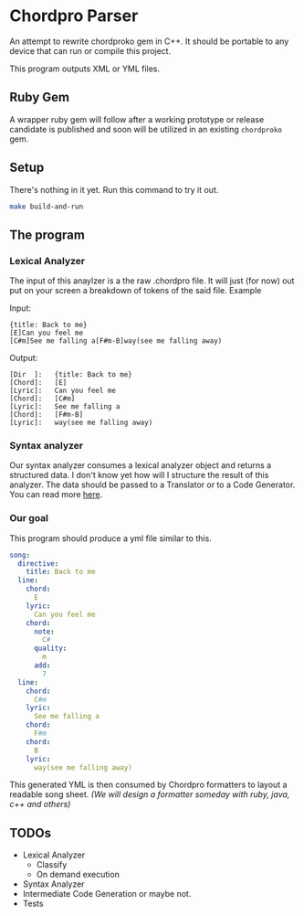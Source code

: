 # Chordpro Parser
An attempt to rewrite chordproko gem in C++. It should be portable to any device that can run or compile this project.

This program outputs XML or YML files.

## Ruby Gem
A wrapper ruby gem will follow after a working prototype or release candidate is published and soon will be utilized in an existing
`chordproko` gem.

## Setup
There's nothing in it yet. Run this command to try it out.
```sh
make build-and-run
```
## The program
### Lexical Analyzer
The input of this anaylzer is a the raw .chordpro file. It will just (for now) out put on your screen a breakdown of tokens of the said file. Example

Input:
```
{title: Back to me}
[E]Can you feel me
[C#m]See me falling a[F#m-B]way(see me falling away)
```
Output:
```
[Dir  ]:   {title: Back to me}
[Chord]:   [E]
[Lyric]:   Can you feel me
[Chord]:   [C#m]
[Lyric]:   See me falling a
[Chord]:   [F#m-B]
[Lyric]:   way(see me falling away)
```
### Syntax analyzer
Our syntax analyzer consumes a lexical analyzer object and returns a structured data. I don't know yet how will I structure the result of this analyzer. The data should be passed to a Translator or to a Code Generator. You can read more [here](lib/parser/README.md).

### Our goal
This program should produce a yml file similar to this.
``` yml
song:
  directive:
    title: Back to me
  line:
    chord:
      E
    lyric:
      Can you feel me
    chord:
      note:
        C#
      quality:
        m
      add:
        7
  line:
    chord:
      C#m
    lyric:
      See me falling a
    chord:
      F#m
    chord:
      B
    lyric:
      way(see me falling away)
```
This generated YML is then consumed by Chordpro formatters to layout a readable song sheet. _(We will design a formatter someday with ruby, java, c++ and others)_
## TODOs
+ Lexical Analyzer
  - Classify
  - On demand execution
+ Syntax Analyzer
+ Intermediate Code Generation or maybe not.
+ Tests
